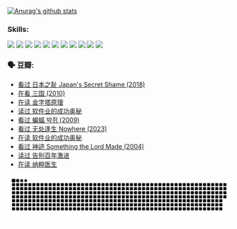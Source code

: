 
[![Anurag's github stats](https://github-readme-stats.vercel.app/api?username=w940853815)](https://github.com/anuraghazra/github-readme-stats)

### Skills:

<code><img height="32" src="https://cdn.jsdelivr.net/npm/simple-icons@v5/icons/python.svg"></code>
<code><img height="32" src="https://cdn.jsdelivr.net/npm/simple-icons@v5/icons/javascript.svg"></code>
<code><img height="32" src="https://cdn.jsdelivr.net/npm/simple-icons@v5/icons/django.svg"></code>
<code><img height="32" src="https://cdn.jsdelivr.net/npm/simple-icons@v5/icons/flask.svg"></code>
<code><img height="32" src="https://cdn.jsdelivr.net/npm/simple-icons@v5/icons/vuetify.svg"></code>
<code><img height="32" src="https://cdn.jsdelivr.net/npm/simple-icons@v5/icons/git.svg"></code>
<code><img height="32" src="https://cdn.jsdelivr.net/npm/simple-icons@v5/icons/docker.svg"></code>
<code><img height="32" src="https://cdn.jsdelivr.net/npm/simple-icons@v5/icons/postgresql.svg"></code>
<code><img height="32" src="https://cdn.jsdelivr.net/npm/simple-icons@v5/icons/elasticsearch.svg"></code>
<code><img height="32" src="https://cdn.jsdelivr.net/npm/simple-icons@v5/icons/macos.svg"></code>
<code><img height="32" src="https://cdn.jsdelivr.net/npm/simple-icons@v5/icons/linux.svg"></code>

### 🗣 豆瓣:

<!-- DOUBAN-ACTIVITIES:START -->
- [看过 日本之耻 Japan's Secret Shame‎ (2018)](https://www.douban.com/people/136069238/status/4431579101/?_i=00331290)
- [在看 三国‎ (2010)](https://www.douban.com/people/136069238/status/4430559482/?_i=00331290)
- [在读 金字塔原理](https://www.douban.com/people/136069238/status/4424812753/?_i=00331290)
- [读过 软件业的成功奥秘](https://www.douban.com/people/136069238/status/4424809958/?_i=00331290)
- [看过 蝙蝠 박쥐‎ (2009)](https://www.douban.com/people/136069238/status/4422787315/?_i=00331290)
- [看过 无处逢生 Nowhere‎ (2023)](https://www.douban.com/people/136069238/status/4416454713/?_i=00331290)
- [在读 软件业的成功奥秘](https://www.douban.com/people/136069238/status/4414815312/?_i=00331290)
- [看过 神迹 Something the Lord Made‎ (2004)](https://www.douban.com/people/136069238/status/4409691983/?_i=00331290)
- [读过 告别百年激进](https://www.douban.com/people/136069238/status/4406414036/?_i=00331290)
- [在读 纳粹医生](https://www.douban.com/people/136069238/status/4406413750/?_i=00331290)
<!-- DOUBAN-ACTIVITIES:END -->


![Snake animation](https://raw.githubusercontent.com/w940853815/w940853815/output/github-contribution-grid-snake.svg)

<!--
**w940853815/w940853815** is a ✨ _special_ ✨ repository because its `README.md` (this file) appears on your GitHub profile.

Here are some ideas to get you started:

- 🔭 I’m currently working on ...
- 🌱 I’m currently learning ...
- 👯 I’m looking to collaborate on ...
- 🤔 I’m looking for help with ...
- 💬 Ask me about ...
- 📫 How to reach me: ...
- 😄 Pronouns: ...
- ⚡ Fun fact: ...
-->
